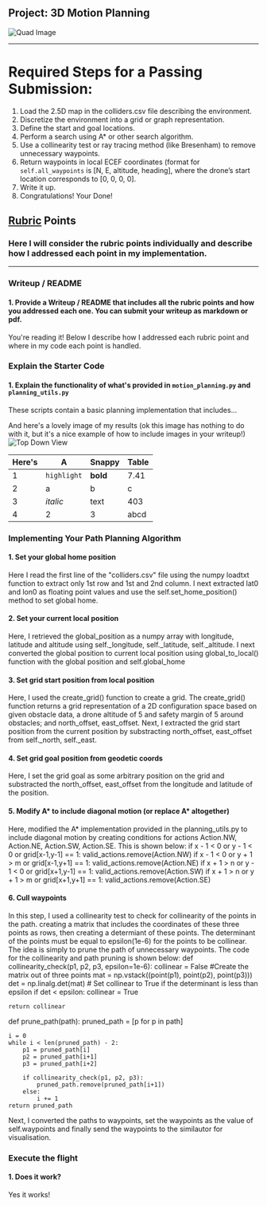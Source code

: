 ## Project: 3D Motion Planning
![Quad Image](./misc/enroute.png)

---


# Required Steps for a Passing Submission:
1. Load the 2.5D map in the colliders.csv file describing the environment.
2. Discretize the environment into a grid or graph representation.
3. Define the start and goal locations.
4. Perform a search using A* or other search algorithm.
5. Use a collinearity test or ray tracing method (like Bresenham) to remove unnecessary waypoints.
6. Return waypoints in local ECEF coordinates (format for `self.all_waypoints` is [N, E, altitude, heading], where the drone’s start location corresponds to [0, 0, 0, 0].
7. Write it up.
8. Congratulations!  Your Done!

## [Rubric](https://review.udacity.com/#!/rubrics/1534/view) Points
### Here I will consider the rubric points individually and describe how I addressed each point in my implementation.  

---
### Writeup / README

#### 1. Provide a Writeup / README that includes all the rubric points and how you addressed each one.  You can submit your writeup as markdown or pdf.  

You're reading it! Below I describe how I addressed each rubric point and where in my code each point is handled.

### Explain the Starter Code

#### 1. Explain the functionality of what's provided in `motion_planning.py` and `planning_utils.py`
These scripts contain a basic planning implementation that includes...

And here's a lovely image of my results (ok this image has nothing to do with it, but it's a nice example of how to include images in your writeup!)
![Top Down View](./misc/high_up.png)

Here's | A | Snappy | Table
--- | --- | --- | ---
1 | `highlight` | **bold** | 7.41
2 | a | b | c
3 | *italic* | text | 403
4 | 2 | 3 | abcd

### Implementing Your Path Planning Algorithm

#### 1. Set your global home position
Here I read the first line of the "colliders.csv" file using the numpy loadtxt function to extract only 1st row and 1st and 2nd column.
I next extracted lat0 and lon0 as floating point values and use the self.set_home_position() method to set global home.


#### 2. Set your current local position
Here, I retrieved the global_position as a numpy array with longitude, latitude and altitude using self._longitude, self._latitude,  self._altitude.
I next converted the global position to current local position using global_to_local() function with the global position and self.global_home


#### 3. Set grid start position from local position
Here, I used the create_grid() function to create a grid.  The create_grid() function returns a grid representation of a 2D configuration space based on given obstacle data, a drone altitude of 5 and safety margin of 5 around obstacles; and north_offset, east_offset.
Next, I extracted the grid start position from the current position by substracting north_offset, east_offset from self._north, self._east.

#### 4. Set grid goal position from geodetic coords
Here, I set the grid goal as some arbitrary position on the grid and substracted the north_offset, east_offset from the longitude and latitude of the position.

#### 5. Modify A* to include diagonal motion (or replace A* altogether)
Here, modified the A* implementation provided in the planning_utils.py to include diagonal motion by creating conditions for actions Action.NW, Action.NE, Action.SW, Action.SE. This is shown below:
if x - 1 < 0 or y - 1 < 0 or grid[x-1,y-1] == 1:
        valid_actions.remove(Action.NW)
    if x - 1 < 0 or y + 1 > m or grid[x-1,y+1] == 1:
        valid_actions.remove(Action.NE)
    if x + 1 > n or y - 1 < 0 or grid[x+1,y-1] == 1:
        valid_actions.remove(Action.SW)
    if x + 1 > n or y + 1 > m or grid[x+1,y+1] == 1:
        valid_actions.remove(Action.SE)
		

#### 6. Cull waypoints 
In this step, I used a collinearity test to check for collinearity of the points in the path. 
creating a matrix that includes the coordinates of these three points as rows, then creating a determiant of these points. The determinant of the points must be equal to epsilon(1e-6) for the points to be collinear.
The idea is simply to prune the path of unnecessary waypoints.
The code for the collinearity and path pruning is shown below:
def collinearity_check(p1, p2, p3, epsilon=1e-6): 
    collinear = False
    #Create the matrix out of three points
    mat = np.vstack((point(p1), point(p2), point(p3)))    
    det = np.linalg.det(mat)
    # Set collinear to True if the determinant is less than epsilon
    if det < epsilon:
        collinear = True
        
    return collinear

def prune_path(path):
    pruned_path = [p for p in path]

    i = 0
    while i < len(pruned_path) - 2:
        p1 = pruned_path[i]
        p2 = pruned_path[i+1]
        p3 = pruned_path[i+2]

        if collinearity_check(p1, p2, p3):
            pruned_path.remove(pruned_path[i+1])
        else:
            i += 1
    return pruned_path

Next, I converted the paths to waypoints, set the waypoints as the value of self.waypoints and finally send the waypoints to the similautor for visualisation. 


### Execute the flight
#### 1. Does it work?
Yes it works!


